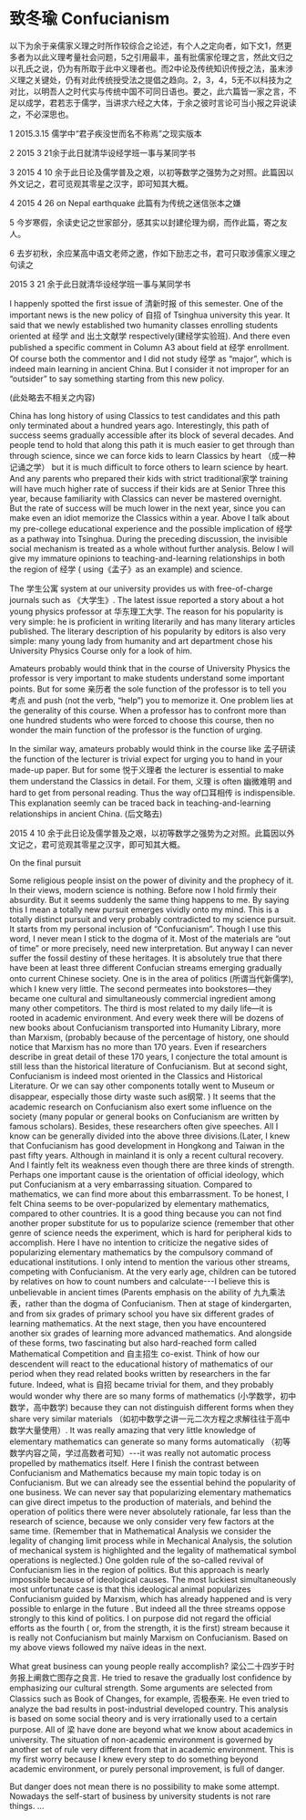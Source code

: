 # 致冬瑜 Confucianism

以下为余于亲儒家义理之时所作较综合之论述，有个人之定向者，如下文1，然更多者为以此义理考量社会问题，5之引用最丰，虽有批儒家伦理之言，然此文归之以孔氏之说，仍为有所取于此中义理者也。而2中论及传统知识传授之法，虽末涉义理之关键处，仍有对此传统授受法之提倡之趋向。2，3，4，5无不以科技为之对比，以明吾人之时代实与传统中国不可同日语也。要之，此六篇皆一家之言，不足以成学，君若志于儒学，当讲求六经之大体，于余之彼时言论可当小报之异说读之，不必深思也。

1 2015.3.15 儒学中“君子疾没世而名不称焉”之现实版本

2 2015 3 21余于此日就清华设经学班一事与某同学书

3 2015 4 10 余于此日论及儒学普及之艰，以初等数学之强势为之对照。此篇因以外文记之，君可览观其零星之汉字，即可知其大概。

4 2015 4 26 on Nepal earthquake 此篇有为传统之迷信张本之嫌

5 今岁寒假，余读史记之世家部分，感其实以封建伦理为纲，而作此篇，寄之友人。

6 去岁初秋，余应某高中语文老师之邀，作如下励志之书，君可只取涉儒家义理之句读之

2015 3 21 余于此日就清华设经学班一事与某同学书

I happenly spotted the first issue of 清新时报 of this semester. One of the important news is the new policy of 自招 of Tsinghua university this year. It said that we newly established two humanity classes enrolling students oriented at 经学 and 出土文献学 respectively(建经学实验班). And there even published a specific comment in Column A3 about field at 经学 enrollment. Of course both the commentor and I did not study 经学 as “major”, which is indeed main learning in ancient China. But I consider it not improper for an “outsider” to say something starting from this new policy.

(此处略去不相关之内容)

China has long history of using Classics to test candidates and this path only terminated about a hundred years ago. Interestingly, this path of success seems gradually accessible after its block of several decades. And people tend to hold that along this path it is much easier to get through than through science, since we can force kids to learn Classics by heart （成一种记诵之学） but it is much difficult to force others to learn science by heart. And any parents who prepared their kids with strict traditional家学 training will have much higher rate of success if their kids are at Senior Three this year, because familiarity with Classics can never be mastered overnight. But the rate of success will be much lower in the next year, since you can make even an idiot memorize the Classics within a year. 
Above I talk about my pre-college educational experience and the possible implication of 经学 as a pathway into Tsinghua. During the preceding discussion, the invisible social mechanism is treated as a whole without further analysis. Below I will give my immature opinions to teaching-and-learning relationships in both the region of 经学 ( using《孟子》as an example) and science.

The 学生公寓 system at our university provides us with free-of-charge journals such as 《大学生》. The latest issue reported a story about a hot young physics professor at 华东理工大学. The reason for his popularity is very simple: he is proficient in writing literarily and has many literary articles published. The literary description of his popularity by editors is also very simple: many young lady from humanity and art department chose his University Physics Course only for a look of him.

Amateurs probably would think that in the course of University Physics the professor is very important to make students understand some important points. But for some 亲历者 the sole function of the professor is to tell you 考点 and push (not the verb, “help”) you to memorize it. One problem lies at the generality of this course. When a professor has to confront more than one hundred students who were forced to choose this course, then no wonder the main function of the professor is the function of urging.

In the similar way, amateurs probably would think in the course like 孟子研读 the function of the lecturer is trivial expect for urging you to hand in your made-up paper. But for some 悦于义理者 the lecturer is essential to make them understand the Classics in detail. For them, 义理 is often 幽微难明 and hard to get from personal reading. Thus the way of口耳相传 is indispensible. This explanation seemly can be traced back in teaching-and-learning relationships in ancient China. 
(后文略去)      

2015 4 10 余于此日论及儒学普及之艰，以初等数学之强势为之对照。此篇因以外文记之，君可览观其零星之汉字，即可知其大概。

On the final pursuit

Some religious people insist on the power of divinity and the prophecy of it. In their views, modern science is nothing. Before now I hold firmly their absurdity. But it seems suddenly the same thing happens to me. By saying this I mean a totally new pursuit emerges vividly onto my mind. This is a totally distinct pursuit and very probably contradicted to my science pursuit. It starts from my personal inclusion of “Confucianism”. Though I use this word, I never mean I stick to the dogma of it. Most of the materials are “out of time” or more precisely, need new interpretation. But anyway I can never suffer the fossil destiny of these heritages. It is absolutely true that there have been at least three different Confucian streams emerging gradually onto current Chinese society. One is in the area of politics (所谓当代新儒学), which I knew very little. The second permeates into bookstores—they became one cultural and simultaneously commercial ingredient among many other competitors. The third is most related to my daily life—it is rooted in academic environment. And every week there will be dozens of new books about Confucianism transported into Humanity Library, more than Marxism, (probably because of the percentage of history, one should notice that Marxism has no more than 170 years. Even if researchers describe in great detail of these 170 years, I conjecture the total amount is still less than the historical literature of Confucianism. But at second sight, Confucianism is indeed most oriented in the Classics and Historical Literature. Or we can say other components totally went to Museum or disappear, especially those dirty waste such as纲常. ) It seems that the academic research on Confucianism also exert some influence on the society (many popular or general books on Confucianism are written by famous scholars). Besides, these researchers often give speeches. All I know can be generally divided into the above three divisions.(Later, I knew that Confucianism has good development in Hongkong and Taiwan in the past fifty years. Although in mainland it is only a recent cultural recovery.  And I faintly felt its weakness even though there are three kinds of strength. Perhaps one important cause is the orientation of official ideology, which put Confucianism at a very embarrassing situation. Compared to mathematics, we can find more about this embarrassment. To be honest, I felt China seems to be over-popularized by elementary mathematics, compared to other countries. It is a good thing because you can not find another proper substitute for us to popularize science (remember that other genre of science needs the experiment, which is hard for peripheral kids to accomplish. Here I have no intention to criticize the negative sides of popularizing elementary mathematics by the compulsory command of educational institutions. I only intend to mention the various other streams, competing with Confucianism. At the very early age, children can be tutored by relatives on how to count numbers and calculate---I believe this is unbelievable in ancient times (Parents emphasis on the ability of 九九乘法表，rather than the dogma of Confucianism. Then at stage of kindergarten, and from six grades of primary school you have six different grades of learning mathematics. At the next stage, then you have encountered another six grades of learning more advanced mathematics. And alongside of these forms, two fascinating but also hard-reached form called Mathematical Competition and 自主招生 co-exist. Think of how our descendent will react to the educational history of mathematics of our period when they read related books written by researchers in the far future. Indeed, what is 自招 became trivial for them, and they probably would wonder why there are so many forms of mathematics (小学数学，初中数学，高中数学) because they can not distinguish different forms when they share very similar materials （如初中数学之讲一元二次方程之求解往往于高中数学大量使用）. It was really amazing that very little knowledge of elementary mathematics can generate so many forms automatically （初等数学内容之简，学过高数者可知）---it was really not automatic process propelled by mathematics itself. Here I finish the contrast between Confucianism and Mathematics because my main topic today is on Confucianism. But we can already see the essential behind the popularity of one business. We can never say that popularizing elementary mathematics can give direct impetus to the production of materials, and behind the operation of politics there were never absolutely rationale, far less than the research of science, because we only consider very few factors at the same time. (Remember that in Mathematical Analysis we consider the legality of changing limit process while in Mechanical Analysis, the solution of mechanical system is highlighted and the legality of mathematical symbol operations is neglected.) One golden rule of the so-called revival of Confucianism lies in the region of politics. But this approach is nearly impossible because of ideological causes. The most luckiest simultaneously most unfortunate case is that this ideological animal popularizes Confucianism guided by Marxism, which has already happened and is very possible to enlarge in the future . But indeed all the three streams oppose strongly to this kind of politics. I on purpose did not regard the official efforts as the fourth ( or, from the strength, it is the first) stream because it is really not Confucianism but mainly Marxism on Confucianism. Based on my above views followed my naïve ideas in the next.

What great business can young people really accomplish? 梁公二十四岁于时务报上阐救亡图存之良言. He tried to resave the gradually lost confidence by emphasizing our cultural strength. Some arguments are selected from Classics such as Book of Changes, for example, 否极泰来. He even tried to analyze the bad results in post-industrial developed country. This analysis is based on some social theory and is very irrationally used to a certain purpose. All of 梁 have done are beyond what we know about academics in university. The situation of non-academic environment is governed by another set of rule very different from that in academic environment. This is my first worry because I knew every step to do something beyond academic environment, or purely personal improvement, is full of danger.

But danger does not mean there is no possibility to make some attempt. Nowadays the self-start of business by university students is not rare things. …




